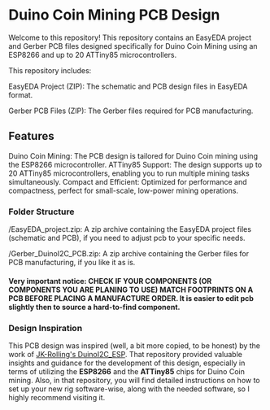 # Duino Coin Mining PCB Design

Welcome to this repository! This repository contains an EasyEDA project and Gerber PCB files designed specifically for Duino Coin Mining using an ESP8266 and up to 20 ATTiny85 microcontrollers.

This repository includes:

EasyEDA Project (ZIP): The schematic and PCB design files in EasyEDA format.

Gerber PCB Files (ZIP): The Gerber files required for PCB manufacturing.

## Features

Duino Coin Mining: The PCB design is tailored for Duino Coin mining using the ESP8266 microcontroller.
ATTiny85 Support: The design supports up to 20 ATTiny85 microcontrollers, enabling you to run multiple mining tasks simultaneously.
Compact and Efficient: Optimized for performance and compactness, perfect for small-scale, low-power mining operations.

### Folder Structure

/EasyEDA_project.zip: A zip archive containing the EasyEDA project files (schematic and PCB), if you need to adjust pcb to your specific needs.

/Gerber_DuinoI2C_PCB.zip: A zip archive containing the Gerber files for PCB manufacturing, if you like it as is.
#### Very important notice: CHECK IF YOUR COMPONENTS (OR COMPONENTS YOU ARE PLANING TO USE) MATCH FOOTPRINTS ON A PCB BEFORE PLACING A MANUFACTURE ORDER. It is easier to edit pcb slightly then to source a hard-to-find component.

### Design Inspiration

This PCB design was inspired (well, a bit more copied, to be honest) by the work of [JK-Rolling's DuinoI2C_ESP](https://github.com/JK-Rolling/DuinoI2C_ESP). That repository provided valuable insights and guidance for the development of this design, especially in terms of utilizing the **ESP8266** and the **ATTiny85** chips for Duino Coin mining. Also, in that repository, you will find detailed instructions on how to set up your new rig software-wise, along with the needed software, so I highly recommend visiting it.


 
